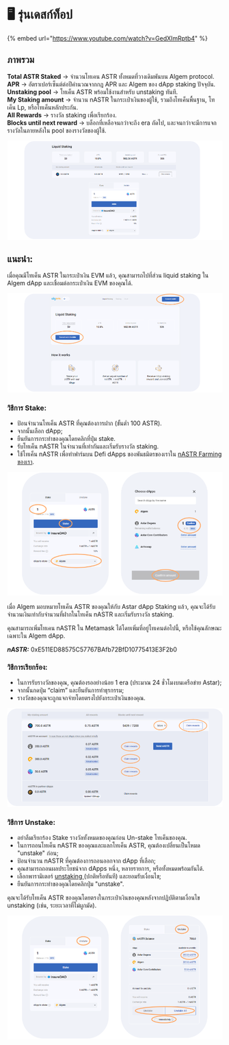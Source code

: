 # 🖥 รุ่นเดสก์ท็อป

{% embed url="https://www.youtube.com/watch?v=GedXImRptb4" %}

## ภาพรวม

**Total ASTR Staked** -> จำนวนโทเคน ASTR ทั้งหมดที่วางเดิมพันบน Algem protocol.\
**APR** -> อัตราเปอร์เซ็นต์ต่อปีคำนวณจากกฎ APR และ Algem ของ dApp staking ปัจจุบัน.\
**Unstaking pool** -> โทเค็น ASTR พร้อมใช้งานสำหรับ unstaking ทันที.\
**My Staking amount** -> จำนวน nASTR ในกระเป๋าเงินของผู้ใช้, รวมถึงโทเค็นพื้นฐาน, โทเค็น Lp, หรือโทเค็นหลักประกัน.\
**All Rewards** -> รางวัล staking เพื่อเรียกร้อง.\
**Blocks until next reward** -> บล็อกที่เหลือจนกว่าจะถึง era ถัดไป, และจนกว่าจะมีการแจกรางวัลในภายหลังใน pool ของรางวัลของผู้ใช้.

![](<../../.gitbook/assets/Dashboard doc.png>)

## แนะนำ:

เมื่อคุณมีโทเค็น ASTR ในกระเป๋าเงิน EVM แล้ว, คุณสามารถไปที่ส่วน liquid staking ใน Algem dApp และเชื่อมต่อกระเป๋าเงิน EVM ของคุณได้.

![](<../../.gitbook/assets/Connect wallet.png>)

### วิธีการ Stake:

* ป้อนจำนวนโทเค็น ASTR ที่คุณต้องการฝาก (ขั้นต่ำ 100 ASTR).
* จากนั้นเลือก dApp;
* ยืนยันการกระทำของคุณโดยคลิกที่ปุ่ม stake.
* รับโทเค็น nASTR ในจำนวนที่เท่ากันและเริ่มรับรางวัล staking.
* ใช้โทเค็น nASTR เพื่อทำฟาร์มบน Defi dApps ของพันธมิตรของเราใน [nASTR Farming ของเรา](../how-to-use-algems-nastr-farming/).

![](../../.gitbook/assets/Staking.png)

เมื่อ Algem มอบหมายโทเค็น ASTR ของคุณให้กับ Astar dApp Staking แล้ว, คุณจะได้รับจำนวนเงินเท่ากับจำนวนที่ฝากในโทเค็น nASTR และเริ่มรับรางวัล staking.

คุณสามารถเพิ่มโทเคน nASTR ใน Metamask ได้โดยเพิ่มที่อยู่โทเคนต่อไปนี้, หรือใช้คุณลักษณะเฉพาะใน Algem dApp.

_**nASTR:**_ 0xE511ED88575C57767BAfb72BfD10775413E3F2b0

### วิธีการเรียกร้อง:

* ในการรับรางวัลของคุณ, คุณต้องรออย่างน้อย 1 era (ประมาณ 24 ชั่วโมงบนเครือข่าย Astar);
* จากนั้นกดปุ่ม “claim” และยืนยันการทำธุรกรรม;
* รางวัลของคุณจะถูกแจกจ่ายโดยตรงไปยังกระเป๋าเงินของคุณ.

![](../../.gitbook/assets/Claiming.png)

### วิธีการ Unstake:

* อย่าลืมเรียกร้อง Stake รางวัลทั้งหมดของคุณก่อน Un-stake โทเค็นของคุณ.
* ในการถอนโทเค็น nASTR ของคุณและแลกโทเค็น ASTR, คุณต้องเปลี่ยนเป็นโหมด "unstake" ก่อน;
* ป้อนจำนวน nASTR ที่คุณต้องการถอนออกจาก dApp ที่เลือก;
* คุณสามารถถอนผลประโยชน์จาก dApps หนึ่ง, หลายรายการ, หรือทั้งหมดพร้อมกันได้.
* เลือกพารามิเตอร์ [unstaking ](../../algem-protocol/liquid-dapp-staking/unstaking-nastr.md)(ปกติหรือทันที) และยอมรับเงื่อนไข;
* ยืนยันการกระทำของคุณโดยคลิกปุ่ม "unstake".

คุณจะได้รับโทเค็น ASTR ของคุณโดยตรงในกระเป๋าเงินของคุณหลังจากปฏิบัติตามเงื่อนไข unstaking (เช่น, ระยะเวลาที่ไม่ผูกมัด).

![](<../../.gitbook/assets/Unstaking light.png>)
